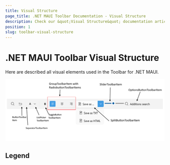 ```yaml
---
title: Visual Structure
page_title: .NET MAUI Toolbar Documentation - Visual Structure
description: Check our &quot;Visual Structure&quot; documentation article for Telerik Toolbar for .NET MAUI.
position: 1
slug: toolbar-visual-structure
---
```


# .NET MAUI Toolbar Visual Structure

Here are described all visual elements used in the Toolbar for .NET MAUI.

![Toolbar Visual Structure](images/toolbar-visual-structure.png "Visual elements of Toolbar")

## Legend

